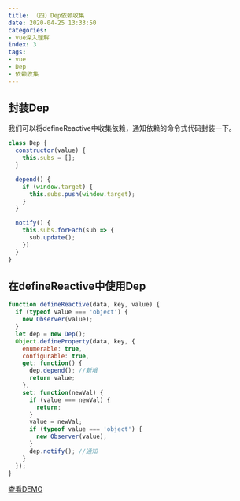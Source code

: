 ```yaml
---
title: （四）Dep依赖收集
date: 2020-04-25 13:33:50
categories:
- vue深入理解
index: 3
tags:
- vue
- Dep
- 依赖收集
---
```

## 封装Dep
我们可以将defineReactive中收集依赖，通知依赖的命令式代码封装一下。
``` javascript
class Dep {
  constructor(value) {
    this.subs = [];
  }

  depend() {
    if (window.target) {
      this.subs.push(window.target);
    }
  }

  notify() {
    this.subs.forEach(sub => {
      sub.update();
    })
  }
}
```

## 在defineReactive中使用Dep
``` javascript
function defineReactive(data, key, value) {
  if (typeof value === 'object') {
    new Observer(value);
  }
  let dep = new Dep();
  Object.defineProperty(data, key, {
    enumerable: true,
    configurable: true,
    get: function() {
      dep.depend(); //新增
      return value;
    },
    set: function(newVal) {
      if (value === newVal) {
        return;
      }
      value = newVal;
      if (typeof value === 'object') {
        new Observer(value);
      }
      dep.notify(); //通知
    }
  });
}
```
[查看DEMO](/demo/vue%E6%B7%B1%E5%85%A5%E7%90%86%E8%A7%A3/Dep%E4%BE%9D%E8%B5%96%E6%94%B6%E9%9B%86.html)